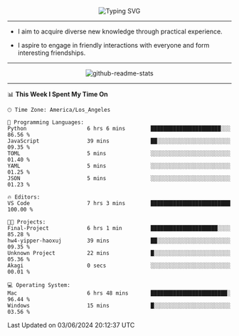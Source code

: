 <p align="center">
  <img src="https://readme-typing-svg.demolab.com?font=Fira+Code&weight=500&size=32&duration=2500&pause=1600&center=true&vCenter=true&random=false&width=1024&height=64&lines=Hi+there+%F0%9F%91%8B;I'm+delighted+you+could+make+it+here+%F0%9F%8E%89;I'm+Harry%2C+a+college+student+still+finding+my+way" alt="Typing SVG" />
</p>


---


- I aim to acquire diverse new knowledge through practical experience.

- I aspire to engage in friendly interactions with everyone and form interesting friendships.


---


<p align="center">
  <img src="https://github-readme-stats.vercel.app/api?username=Harry-Jing&show_icons=true" alt="github-readme-stats"/>
</p>


---

<!--START_SECTION:waka-->
📊 **This Week I Spent My Time On** 

```text
🕑︎ Time Zone: America/Los_Angeles

💬 Programming Languages: 
Python                   6 hrs 6 mins        ██████████████████████░░░   86.56 % 
JavaScript               39 mins             ██░░░░░░░░░░░░░░░░░░░░░░░   09.35 % 
TOML                     5 mins              ░░░░░░░░░░░░░░░░░░░░░░░░░   01.40 % 
YAML                     5 mins              ░░░░░░░░░░░░░░░░░░░░░░░░░   01.25 % 
JSON                     5 mins              ░░░░░░░░░░░░░░░░░░░░░░░░░   01.23 % 

🔥 Editors: 
VS Code                  7 hrs 3 mins        █████████████████████████   100.00 % 

🐱‍💻 Projects: 
Final-Project            6 hrs 1 min         █████████████████████░░░░   85.28 % 
hw4-yipper-haoxuj        39 mins             ██░░░░░░░░░░░░░░░░░░░░░░░   09.35 % 
Unknown Project          22 mins             █░░░░░░░░░░░░░░░░░░░░░░░░   05.36 % 
Akagi                    0 secs              ░░░░░░░░░░░░░░░░░░░░░░░░░   00.01 % 

💻 Operating System: 
Mac                      6 hrs 48 mins       ████████████████████████░   96.44 % 
Windows                  15 mins             █░░░░░░░░░░░░░░░░░░░░░░░░   03.56 % 
```


 Last Updated on 03/06/2024 20:12:37 UTC
<!--END_SECTION:waka-->
